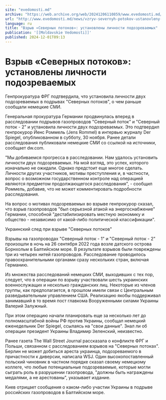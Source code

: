 ```yaml
---
site: "evedomosti.md"
archive: "https://web.archive.org/web/20241206110859/www.evedomosti.md/news/vzryv-severnyh-potokov-ustanovleny-lichnosti-podozrevaemyh"
url: "http://www.evedomosti.md/news/vzryv-severnyh-potokov-ustanovleny-lichnosti-podozrevaemyh"
language: ru
title: "Взрыв «Северных потоков»: установлены личности подозреваемых"
publication: '[[Moldavskie Vedomosti]]'
published: 2024-12-01T09:13
---
```


# Взрыв «Северных потоков»: установлены личности подозреваемых

Генпрокуратура ФРГ подтвердила, что установила личности двух подозреваемых в подрывах "Северных потоков", о чем раньше сообщали немецкие СМИ.

Генеральная прокуратура Германии продвинулась вперед в расследовании подрывов газопроводов "Северный поток" и "Северный поток - 2" и установила личности двух подозреваемых. Это подтвердил генпрокурор Йенс Роммель (Jens Rommel) в интервью журналу Der Spiegel, опубликованном в субботу, 30 ноября. Ранее детали расследования публиковали немецкие СМИ со ссылкой на источники, сообщает dw.com.

"Мы добиваемся прогресса в расследовании. Нам удалось установить личности двух подозреваемых. На мой взгляд, это успех, которого изначально не ожидали. Однако предстоит еще многое сделать. Личности других участников, мотивы преступления и, в частности, вопрос о возможном государственном контроле над операцией являются предметом продолжающегося расследования", - сообщил Роммель, добавив, что не может комментировать подробности расследования.

На вопрос о мотивах подозреваемых во взрыве генпрокурор сказал, что взрыв газопроводов "был серьезной атакой на энергоснабжение" Германии, способной "дестабилизировать местную экономику и общество - независимо от какой-либо политической классификации".

Украинский след при взрыве "Северных потоков"

Взрывы на газопроводах "Северный поток - 1" и "Северный поток - 2" произошли в ночь на 26 сентября 2022 года возле датского острова Борнхольм в Балтийском море. В результате взрывов были повреждены три из четырех нитей газопроводов. Расследование проводилось правоохранительными органами сразу нескольких стран, включая Германию.

Из множества расследований немецких СМИ, выходивших с тех пор, следует, что в операции по взрыву участвовали шесть украинских военнослужащих и несколько гражданских лиц. Некоторые из членов группы, как предполагается, в прошлом имели связи с Центральным разведывательным управлением США. Реализацию якобы поддерживал занимавший в то время пост главкома Вооруженными силами Украины Валерий Залужный.

При этом операцию начали планировать еще за несколько лет до полномасштабной войны РФ против Украины, сообщал немецкий еженедельник Der Spiegel, ссылаясь на "свои данные". Знал ли об операции президент Украины Владимир Зеленский, неизвестно.

Ранее газета The Wall Street Journal рассказала о конфликте ФРГ и Польши, связанном с расследованием взрывов на "Северных потоках". Берлин не может добиться ареста украинца, подозреваемого в причастности к диверсии, написала WSJ. Один высокопоставленный польский чиновник в частном порядке сказал своему немецкому коллеге, что любые потенциальные подозреваемые, которые могли сыграть роль в разрушении газопровода, "должны быть награждены медалями, а не арестованы", указывает издание.

Киев отрицает сообщения о каком-либо участии Украины в подрыве российских газопроводов в Балтийском море.